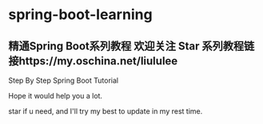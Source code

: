 # spring-boot-learning
精通Spring Boot系列教程 
欢迎关注 Star
系列教程链接https://my.oschina.net/liululee
------
Step By Step Spring Boot Tutorial

Hope it would help you a lot.

star if u need, and I'll try my best to update in my rest time.